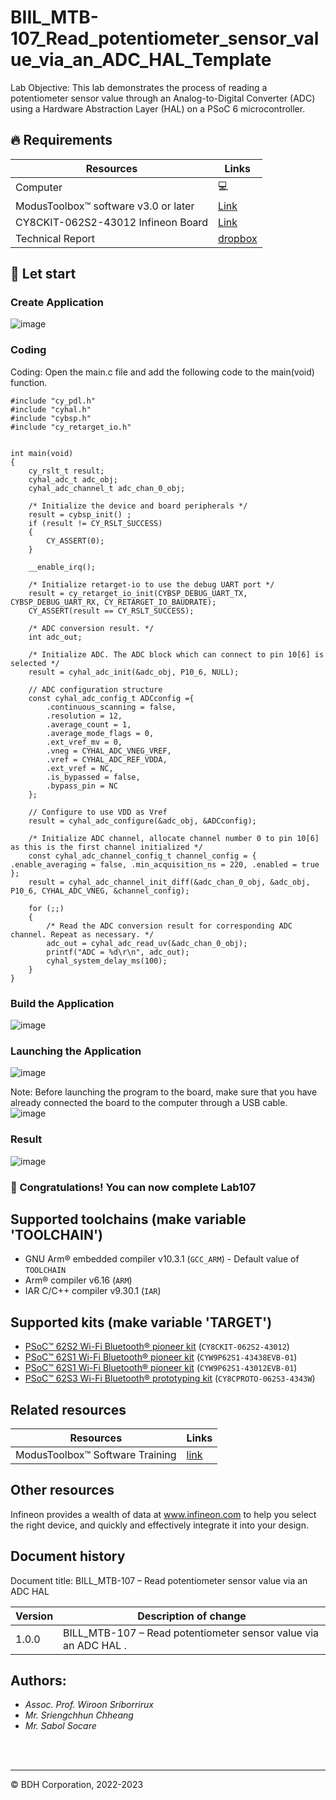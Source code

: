 # BIIL_MTB-107_Read_potentiometer_sensor_value_via_an_ADC_HAL_Template
Lab Objective:
This lab demonstrates the process of reading a potentiometer sensor value through an Analog-to-Digital Converter (ADC) using a Hardware Abstraction Layer (HAL) on a PSoC 6 microcontroller.        
## 🔥 Requirements
| Resources                                  | Links                                                                                                  |
|--------------------------------------------|--------------------------------------------------------------------------------------------------------|
| Computer                                   | 💻                                                                                                    |
| ModusToolbox™ software v3.0 or later       | [Link](https://www.infineon.com/modustoolbox)                                                         |
| CY8CKIT-062S2-43012 Infineon Board         | [Link](https://github.com/Advance-Innovation-Centre-AIC/BIIL_MTB-100_Hello_World_and_LED_Blinking_Programming_Template/assets/88732241/0215501d-b774-4045-8e64-ef49e28d8404) |
| Technical Report | [dropbox](https://www.dropbox.com/scl/fi/amaxc94pte0ut2i1r5ewx/Technical-Report-Lab00.paper?rlkey=b3xm3vrerz9xgv1glb30cvy9z&dl=0)


## 🚩 Let start
### Create Application 
![image](https://github.com/Advance-Innovation-Centre-AIC/BIIL_MTB-107_Read_potentiometer_sensor_value_via_an_ADC_HAL_Template/assets/88732241/0122ad71-1b62-4d0f-b607-91d15bc26c60)

### Coding
Coding: Open the main.c file and add the following code to the main(void) function.
```
#include "cy_pdl.h"
#include "cyhal.h"
#include "cybsp.h"
#include "cy_retarget_io.h"


int main(void)
{
    cy_rslt_t result;
	cyhal_adc_t adc_obj;
	cyhal_adc_channel_t adc_chan_0_obj;

    /* Initialize the device and board peripherals */
    result = cybsp_init() ;
    if (result != CY_RSLT_SUCCESS)
    {
        CY_ASSERT(0);
    }

    __enable_irq();

    /* Initialize retarget-io to use the debug UART port */
	result = cy_retarget_io_init(CYBSP_DEBUG_UART_TX, CYBSP_DEBUG_UART_RX, CY_RETARGET_IO_BAUDRATE);
	CY_ASSERT(result == CY_RSLT_SUCCESS);

	/* ADC conversion result. */
	int adc_out;

	/* Initialize ADC. The ADC block which can connect to pin 10[6] is selected */
	result = cyhal_adc_init(&adc_obj, P10_6, NULL);

	// ADC configuration structure
	const cyhal_adc_config_t ADCconfig ={
		.continuous_scanning = false,
		.resolution = 12,
		.average_count = 1,
		.average_mode_flags = 0,
		.ext_vref_mv = 0,
		.vneg = CYHAL_ADC_VNEG_VREF,
		.vref = CYHAL_ADC_REF_VDDA,
		.ext_vref = NC,
		.is_bypassed = false,
		.bypass_pin = NC
	};

	// Configure to use VDD as Vref
	result = cyhal_adc_configure(&adc_obj, &ADCconfig);

	/* Initialize ADC channel, allocate channel number 0 to pin 10[6] as this is the first channel initialized */
	const cyhal_adc_channel_config_t channel_config = { .enable_averaging = false, .min_acquisition_ns = 220, .enabled = true };
	result = cyhal_adc_channel_init_diff(&adc_chan_0_obj, &adc_obj, P10_6, CYHAL_ADC_VNEG, &channel_config);

    for (;;)
    {
    	/* Read the ADC conversion result for corresponding ADC channel. Repeat as necessary. */
		adc_out = cyhal_adc_read_uv(&adc_chan_0_obj);
		printf("ADC = %d\r\n", adc_out);
		cyhal_system_delay_ms(100);
    }
}
```
### Build the Application      
![image](https://github.com/Advance-Innovation-Centre-AIC/BIIL_MTB-107_Read_potentiometer_sensor_value_via_an_ADC_HAL_Template/assets/88732241/2d61a9f5-128d-42fc-9351-51d2786fd75f)


### Launching the Application      
![image](https://github.com/Advance-Innovation-Centre-AIC/BIIL_MTB-107_Read_potentiometer_sensor_value_via_an_ADC_HAL_Template/assets/88732241/1830d0c4-1c68-49ce-9d71-93bf59c14a8e)

  Note: Before launching the program to the board, make sure that you have already connected the board to the computer through a USB cable.    
  ![image](https://github.com/Advance-Innovation-Centre-AIC/BIIL_MTB-107_Read_potentiometer_sensor_value_via_an_ADC_HAL_Template/assets/88732241/c9966b5b-702f-478e-bbe8-ba9e277800d2)


### Result     

![image](https://github.com/Advance-Innovation-Centre-AIC/BIIL_MTB-107_Read_potentiometer_sensor_value_via_an_ADC_HAL_Template/assets/88732241/1d3f3785-f43c-40a1-bc28-41da08e3ed08)

### 🎉  Congratulations! You can now complete Lab107

## Supported toolchains (make variable 'TOOLCHAIN')

- GNU Arm&reg; embedded compiler v10.3.1 (`GCC_ARM`) - Default value of `TOOLCHAIN`
- Arm&reg; compiler v6.16 (`ARM`)
- IAR C/C++ compiler v9.30.1 (`IAR`)

## Supported kits (make variable 'TARGET')

- [PSoC&trade; 62S2 Wi-Fi Bluetooth&reg; pioneer kit](https://www.infineon.com/CY8CKIT-062S2-43012) (`CY8CKIT-062S2-43012`)
- [PSoC&trade; 62S1 Wi-Fi Bluetooth&reg; pioneer kit](https://www.infineon.com/CYW9P62S1-43438EVB-01) (`CYW9P62S1-43438EVB-01`)
- [PSoC&trade; 62S1 Wi-Fi Bluetooth&reg; pioneer kit](https://www.infineon.com/CYW9P62S1-43012EVB-01) (`CYW9P62S1-43012EVB-01`)
- [PSoC&trade; 62S3 Wi-Fi Bluetooth&reg; prototyping kit](https://www.infineon.com/CY8CPROTO-062S3-4343W) (`CY8CPROTO-062S3-4343W`)


## Related resources
Resources  | Links
-----------|----------------------------------
ModusToolbox™ Software Training | [link](https://www.dropbox.com/sh/waj898o4o8eccx0/AAB3hBBaIQo2OvJ5-fubGJIha/training-modustoolbox-level1-getting-started-master/Manual/Ch2-Tools.pdf?dl=0)

## Other resources

Infineon provides a wealth of data at www.infineon.com to help you select the right device, and quickly and effectively integrate it into your design.


## Document history

Document title: BILL_MTB-107 – Read potentiometer sensor value via an ADC HAL

 Version | Description of change
 ------- | ---------------------
 1.0.0   | BILL_MTB-107 – Read potentiometer sensor value via an ADC HAL .


## Authors:
- *Assoc. Prof. Wiroon Sriborrirux*
- *Mr. Sriengchhun Chheang*
- *Mr. Sabol Socare*
<br>

<br>

---------------------------------------------------------

© BDH Corporation, 2022-2023
